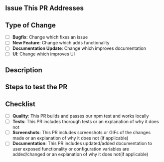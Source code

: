 <!--
Thanks for sending a pull request!
- if this is your first time, please ensure you have read through our contributor guide: https://github.com/Seneca-CDOT/telescope/blob/master/src/web/docusaurus/docs/contributing/CONTRIBUTING.md
-->

## Issue This PR Addresses

<!--
1. Automatically close the issue when this PR is merged
    USAGE: Fixes #<issue number>
2. If your PR addresses an issue but does not close it
    USAGE: #<issue number> <reason>(i.e. This issue was worked on by @user and myself and his PR should close the issue.)
-->

## Type of Change

<!-- bug fix, feature, documentation, UI, etc. -->

- [ ] **Bugfix**: Change which fixes an issue
- [ ] **New Feature**: Change which adds functionality
- [ ] **Documentation Update**: Change which improves documentation
- [ ] **UI**: Change which improves UI

## Description

<!-- Please add a detailed description of what this PR does and why it is needed -->

## Steps to test the PR

<!-- Please add steps to build the changes in your PR locally so that peers can test your PR
    Example:
    - `npm install`
    - Go to '...'
    - Click on '....'
    - Scroll down to '....'
    - See error

    Please remember, the more clear you are, the faster your PR will be reviewed and merged.
 -->

## Checklist

<!-- Before submitting a PR, address each item -->

- [ ] **Quality**: This PR builds and passes our npm test and works locally
- [ ] **Tests**: This PR includes thorough tests or an explanation of why it does not
- [ ] **Screenshots**: This PR includes screenshots or GIFs of the changes made or an explanation of why it does not (if applicable)
- [ ] **Documentation**: This PR includes updated/added documentation to user exposed functionality or configuration variables are added/changed or an explanation of why it does not(if applicable)
